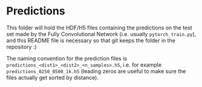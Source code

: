 # Predictions

This folder will hold the HDF/H5 files containing the predictions on the test set made by the Fully Convolutional Network (i.e. usually `pytorch_train.py`), and this README file is necessary so that git keeps the folder in the repository :)

The naming convention for the prediction files is `predictions_<dist1>_<dist2>_<n_samples>.h5`, i.e. for example `predictions_0250_0500_1k.h5` (leading zeros are useful to make sure the files actually get sorted by distance).